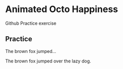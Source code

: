 # Animated Octo Happiness

Github Practice exercise

## Practice

The brown fox jumped...

The brown fox jumped 
over the lazy dog.
